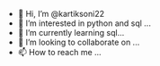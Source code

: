 - 👋 Hi, I’m @kartiksoni22
- 👀 I’m interested in python and sql ...
- 🌱 I’m currently learning sql...
- 💞️ I’m looking to collaborate on ...
- 📫 How to reach me ...

<!---
kartiksoni22/kartiksoni22 is a ✨ special ✨ repository because its `README.md` (this file) appears on your GitHub profile.
You can click the Preview link to take a look at your changes.
--->
